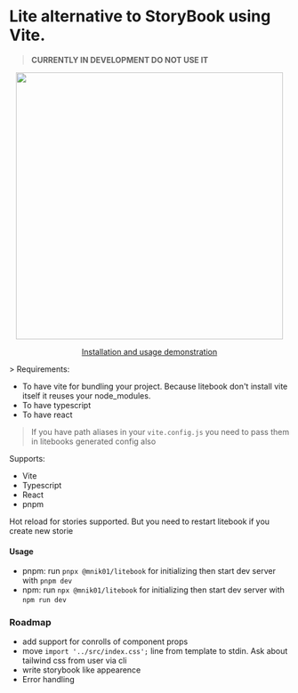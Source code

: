 # Lite alternative to StoryBook using Vite.

> **CURRENTLY IN DEVELOPMENT DO NOT USE IT**

<a href="https://youtu.be/9xDk2_tBvMA" target="_blank">
  <p align="center">
    <img src="https://i.postimg.cc/cLZhNyz1/image-2023-01-22-01-31-29.png" width="480" />
  </p>
</a>

<a href="https://youtu.be/9xDk2_tBvMA" target="_blank">
  <p align="center">Installation and usage demonstration</p>
</a>
> Requirements:

- To have vite for bundling your project. Because litebook don't install vite itself it reuses your node_modules.
- To have typescript
- To have react

> If you have path aliases in your `vite.config.js` you need to pass them in litebooks generated config also

Supports:

- Vite
- Typescript
- React
- pnpm

Hot reload for stories supported. But you need to restart litebook if you create new storie

#### Usage

- pnpm: run `pnpx @mnik01/litebook` for initializing then start dev server with `pnpm dev`
- npm: run `npx @mnik01/litebook` for initializing then start dev server with `npm run dev`

### Roadmap

- add support for conrolls of component props
- move `import '../src/index.css';` line from template to stdin. Ask about tailwind css from user via cli
- write storybook like appearence
- Error handling
